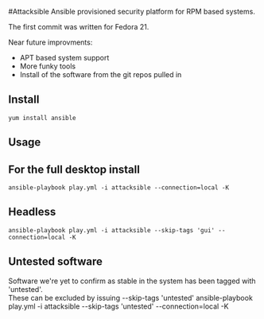 #Attacksible
Ansible provisioned security platform for RPM based systems.

The first commit was written for Fedora 21.

Near future improvments:
* APT based system support
* More funky tools
* Install of the software from the git repos pulled in

Install
-----

    yum install ansible

Usage
-----

## For the full desktop install
    ansible-playbook play.yml -i attacksible --connection=local -K

## Headless
    ansible-playbook play.yml -i attacksible --skip-tags 'gui' --connection=local -K

## Untested software
Software we're yet to confirm as stable in the system has been tagged with 'untested'.  
These can be excluded by issuing --skip-tags 'untested'
    ansible-playbook play.yml -i attacksible --skip-tags 'untested' --connection=local -K
